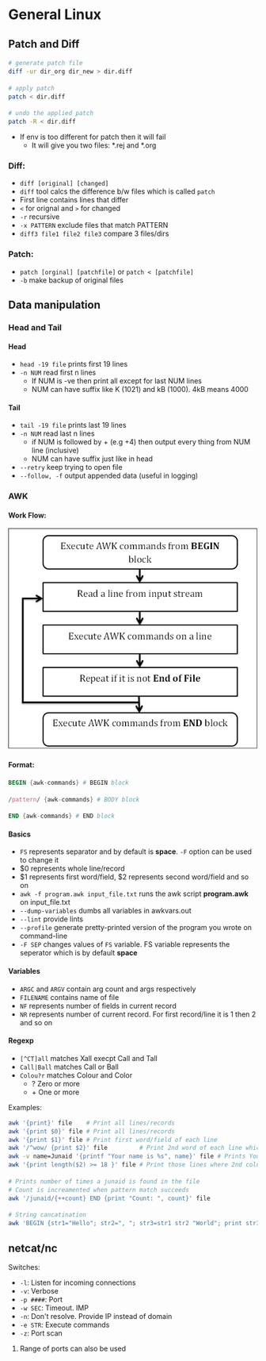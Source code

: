 # General Linux

## Patch and Diff

```bash
# generate patch file
diff -ur dir_org dir_new > dir.diff

# apply patch
patch < dir.diff

# undo the applied patch
patch -R < dir.diff
```

- If env is too different for patch then it will fail
    - It will give you two files: *.rej and *.org


### Diff:

- `diff [original] [changed]`
- `diff` tool calcs the difference b/w files which is called `patch`
- First line contains lines that differ
- `<` for orignal and `>` for changed
- `-r` recursive
- `-x PATTERN` exclude files that match PATTERN
- `diff3 file1 file2 file3` compare 3 files/dirs

### Patch:

- `patch [orginal] [patchfile]` or `patch < [patchfile]`
- `-b` make backup of original files

## Data manipulation

### Head and Tail

#### Head

- `head -19 file` prints first 19 lines
- `-n NUM` read first n lines
    - If NUM is -ve then print all except for last NUM lines
    - NUM can have suffix like K (1021) and kB (1000). 4kB means 4000

#### Tail

- `tail -19 file` prints last 19 lines
- `-n NUM` read last n lines
  - if NUM is followed by + (e.g +4) then output every thing from NUM line (inclusive)
  - NUM can have suffix just like in head
- `--retry` keep trying to open file
- `--follow, -f` output appended data (useful in logging)



### AWK

#### Work Flow:

![Awk Work Flow](./assets/AWK_workflow.jpg)

#### Format:

```awk
BEGIN {awk-commands} # BEGIN block

/pattern/ {awk-commands} # BODY block

END {awk-commands} # END block
```
#### Basics
- `FS` represents separator and by default is **space**. `-F` option can be used to change it
- $0 represents whole line/record
- $1 represents first word/field, $2 represents second word/field and so on
- `awk -f program.awk input_file.txt` runs the awk script **program.awk** on input_file.txt
- `--dump-variables` dumbs all variables in awkvars.out
- `--lint` provide lints 
- `--profile` generate pretty-printed version of the program you wrote on command-line
- `-F SEP` changes values of `FS` variable. FS variable represents the seperator which is by default **space**

#### Variables

- `ARGC` and `ARGV` contain arg count and args respectively
- `FILENAME` contains name of file
- `NF` represents number of fields in current record
- `NR` represents number of current record. For first record/line it is 1 then 2 and so on

#### Regexp

- `[^CT]all` matches Xall execpt Call and Tall
- `Call|Ball` matches Call or Ball
- `Colou?r` matches Colour and Color
  - ? Zero or more
  - \+ One or more

Examples:
```bash
awk '{print}' file    # Print all lines/records
awk '{print $0}' file # Print all lines/records
awk '{print $1}' file # Print first word/field of each line
awk '/^wow/ {print $2}' file         # Print 2nd word of each line which starts with wow
awk -v name=Junaid '{printf "Your name is %s", name}' file # Prints Your name is Junaid
awk '{print length($2) >= 18 }' file # Print those lines where 2nd column/word has 18 or more letters

# Prints number of times a junaid is found in the file
# Count is increamented when pattern match succeeds
awk '/junaid/{++count} END {print "Count: ", count}' file

# String cancatination
awk 'BEGIN {str1="Hello"; str2=", "; str3=str1 str2 "World"; print str3}'
```

## netcat/nc

Switches:
  - `-l`: Listen for incoming connections
  - `-v`: Verbose
  - `-p ####`: Port
  - `-w SEC`: Timeout. IMP
  - `-n`: Don't resolve. Provide IP instead of domain
  - `-e STR`: Execute commands
  - `-z`: Port scan

1. Range of ports can also be used